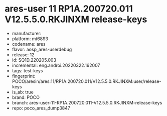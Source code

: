 # ares-user 11 RP1A.200720.011 V12.5.5.0.RKJINXM release-keys
- manufacturer: 
- platform: mt6893
- codename: ares
- flavor: aosp_ares-userdebug
- release: 12
- id: SQ1D.220205.003
- incremental: eng.androi.20220322.162007
- tags: test-keys
- fingerprint: POCO/aresin/ares:11/RP1A.200720.011/V12.5.5.0.RKJINXM:user/release-keys
- is_ab: true
- brand: POCO
- branch: ares-user-11-RP1A.200720.011-V12.5.5.0.RKJINXM-release-keys
- repo: poco_ares_dump3847
